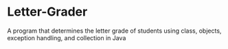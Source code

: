 # Letter-Grader
A program that determines the letter grade of students using class, objects, exception handling, and collection in Java
